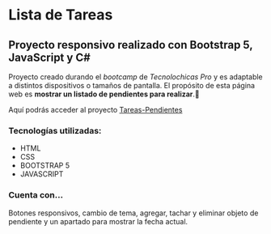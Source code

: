 # Lista de Tareas
## Proyecto responsivo realizado con Bootstrap 5, JavaScript y C#

Proyecto creado durando el *bootcamp* de _Tecnolochicas Pro_ y es adaptable a distintos dispositivos o tamaños de pantalla.
El propósito de esta página web es __mostrar un listado de pendientes para realizar__.💛

Aquí podrás acceder al proyecto [Tareas-Pendientes](https://github.com/stephanyvlz/Tareas-pendientes)

### Tecnologías utilizadas:

* HTML
* CSS
* BOOTSTRAP 5
* JAVASCRIPT

### Cuenta con...
Botones responsivos, cambio de tema, agregar, tachar y eliminar objeto de pendiente y un apartado para mostrar la fecha actual.
